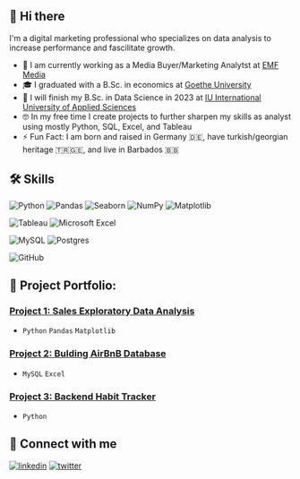 ## 👋 Hi there 
I'm a digital marketing professional who specializes on data analysis to increase performance and fascilitate growth.

- 💼 I am currently working as a Media Buyer/Marketing Analytst at [EMF Media](emf.media)
- 🎓 I graduated with a B.Sc. in economics at [Goethe University](https://www.uni-frankfurt.de/35791335/Wirtschaftswissenschaften___br__Bachelor_of_Science)
- 🥅 I will finish my B.Sc. in Data Science in 2023 at [IU International University of Applied Sciences](https://www.iu.org/bachelor/data-science/)
- 🤓 In my free time I create projects to further sharpen my skills as analyst using mostly Python, SQL, Excel, and Tableau
- ⚡️ Fun Fact: I am born and raised in Germany 🇩🇪, have turkish/georgian heritage 🇹🇷🇬🇪, and live in Barbados 🇧🇧

## 🛠 Skills
![Python](https://img.shields.io/badge/python-333333?style=for-the-badge&logo=python&logoColor=ffdd54)
![Pandas](https://img.shields.io/badge/pandas-%3333333.svg?style=for-the-badge&logo=pandas&logoColor=ffdd54)
![Seaborn](https://img.shields.io/badge/Seaborn-333333?style=for-the-badge&logo=Seaborn&logoColor=white)
![NumPy](https://img.shields.io/badge/numpy-%3333333.svg?style=for-the-badge&logo=numpy&logoColor=ffdd54)
![Matplotlib](https://img.shields.io/badge/Matplotlib-333333?style=for-the-badge&logo=Matplotlib&logoColor=white)

![Tableau](https://img.shields.io/badge/Tableau-217346?style=for-the-badge&logo=Tableau&logoColor=white)
![Microsoft Excel](https://img.shields.io/badge/Microsoft_Excel-217346?style=for-the-badge&logo=microsoft-excel&logoColor=white)

![MySQL](https://img.shields.io/badge/mysql-%23316192.svg?style=for-the-badge&logo=mysql&logoColor=white)
![Postgres](https://img.shields.io/badge/postgres-%23316192.svg?style=for-the-badge&logo=postgresql&logoColor=white)

![GitHub](https://img.shields.io/badge/github-%23121011.svg?style=for-the-badge&logo=github&logoColor=white)


## 🎒 Project Portfolio:
### [Project 1: Sales Exploratory Data Analysis](https://github.com/mr-emreerturk/data_analysis_projects/blob/update/SalesAnalysis/SalesAnalysis.ipynb)
  - `Python` `Pandas` `Matplotlib`

### [Project 2: Bulding AirBnB Database](https://github.com/mr-emreerturk/airbnb_datamart/blob/main/README.md)
  - `MySQL` `Excel`

### [Project 3: Backend Habit Tracker](https://github.com/mr-emreerturk/Erturk-Emre_92115165_OOFPP_-Habits)
  - `Python`

## 🔗 Connect with me
[![linkedin](https://img.shields.io/badge/linkedin-0A66C2?style=for-the-badge&logo=linkedin&logoColor=white)](https://www.linkedin.com/in/mr-emre-erturk/)
[![twitter](https://img.shields.io/badge/twitter-1DA1F2?style=for-the-badge&logo=twitter&logoColor=white)](https://twitter.com/mr_emreerturk)
